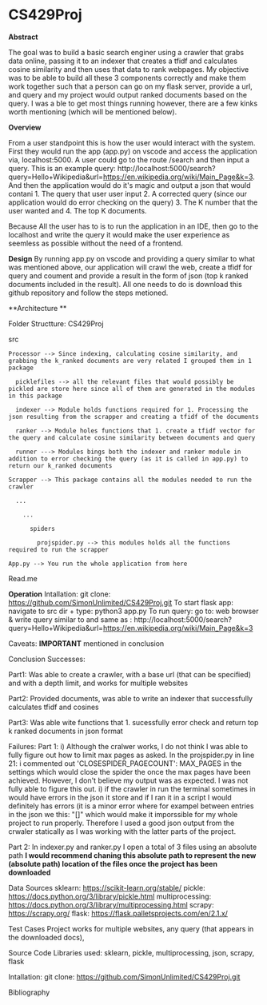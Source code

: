 # CS429Proj

**Abstract**

The goal was to build a basic search enginer using a crawler that grabs data online, passing it to an indexer that creates a tfidf and calculates cosine similarity and then uses that data to rank webpages. My objective was to be able to build all these 3 components correctly and make them work together such that a person can go on my flask server, provide a url, and query and my project would output ranked documents based on the query. I was a ble to get most things running however, there are a few kinks worth mentioning (which will be mentioned below).

**Overview**

From a user standpoint this is how the user would interact with the system. First they would run the app (app.py) on vscode and access the application via, localhost:5000. A user could go to the route /search and then input a query. This is an example query: http://localhost:5000/search?query=Hello+Wikipedia&url=https://en.wikipedia.org/wiki/Main_Page&k=3. And then the application would do it's magic and output a json that would contani 1. The query that user user input 2. A corrected query (since our application would do error checking on the query) 3. The K number that the user wanted and 4. The top K documents. 

Because All the user has to is to run the application in an IDE, then go to the localhost and write the query it would make the user experience as seemless as possible without the need of a frontend.


**Design**
By running app.py on vscode and providing a query similar to what was mentioned above, our application will crawl the web, create a tfidf for query and coument and provide a result in the form of json (top k ranked documents included in the result). All one needs to do is download this github repository and follow the steps metioned.

**Architecture
**

Folder Structture:
CS429Proj

  src
  
    Processor --> Since indexing, calculating cosine similarity, and grabbing the k_ranked documents are very related I grouped them in 1 package
    
      picklefiles --> all the relevant files that would possibly be pickled are store here since all of them are generated in the modules in this package
      
      indexer --> Module holds functions required for 1. Processing the json resulting from the scrapper and creating a tfidf of the documents
      
      ranker --> Module holes functions that 1. create a tfidf vector for the query and calculate cosine similarity between documents and query
      
      runner ---> Modules bings both the indexer and ranker module in addition to error checking the query (as it is called in app.py) to return our k_ranked documents
    
    Scrapper --> This package contains all the modules needed to run the crawler
    
      ...
      
        ...
        
          spiders
          
            projspider.py --> this modules holds all the functions required to run the scrapper
            
    App.py --> You run the whole application from here
    
  Read.me
  
**Operation**
Intallation: git clone: https://github.com/SimonUnlimited/CS429Proj.git
To start flask app: navigate to src dir + type: python3 app.py
To run query: go to: web browser & write query similar to and same as : http://localhost:5000/search?query=Hello+Wikipedia&url=https://en.wikipedia.org/wiki/Main_Page&k=3

Caveats: **IMPORTANT** mentioned in conclusion

Conclusion
Successes: 

  Part1: Was able to create a crawler, with a base url (that can be specified) and with a depth limit, and works for multiple websites 
  
  Part2: Provided documents, was able to write an indexer that successfully calculates tfidf and cosines 
  
  Part3: Was able wite functions that 1. sucessfully error check and return top k ranked documents in json format
  
Failures:
  Part 1: i) Although the cralwer works, I do not think I was able to fully figure out how to limit max pages as asked. 
     In the projspider.py in line 21: i commented out 'CLOSESPIDER_PAGECOUNT': MAX_PAGES in the settings which would close the spider the once the max pages have been achieved. However, I don't believe my output was as expected. I was not fully able to figure this out.
     i) if the crawler in run the terminal sometimes in would have errors in the json it store and if I ran it in a script I would definitely has errors (it is a minor error where for exampel between entries in the json we this: "[]" which would make it imporssible for my whole project to run properly. Therefore I used a good json output from the crwaler statically as I was working with the latter parts of the project.
  
  Part 2: In indexer.py and ranker.py I open a total of 3 files using an absolute path **I would recommend chaning this absolute path to represent the new (absolute path) location of the files once the project has been downloaded** 

Data Sources
sklearn: https://scikit-learn.org/stable/
pickle: https://docs.python.org/3/library/pickle.html
multiprocessing: https://docs.python.org/3/library/multiprocessing.html
scrapy: https://scrapy.org/
flask: https://flask.palletsprojects.com/en/2.1.x/

Test Cases
Project works for multiple websites, any query (that appears in the downloaded docs), 

Source Code
  Libraries used:
    sklearn, pickle, multiprocessing, json, scrapy, flask
  
  Intallation: git clone: https://github.com/SimonUnlimited/CS429Proj.git

Bibliography




